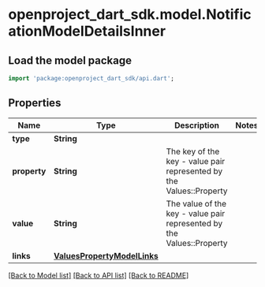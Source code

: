 # openproject_dart_sdk.model.NotificationModelDetailsInner

## Load the model package
```dart
import 'package:openproject_dart_sdk/api.dart';
```

## Properties
Name | Type | Description | Notes
------------ | ------------- | ------------- | -------------
**type** | **String** |  | 
**property** | **String** | The key of the key - value pair represented by the Values::Property | 
**value** | **String** | The value of the key - value pair represented by the Values::Property | 
**links** | [**ValuesPropertyModelLinks**](ValuesPropertyModelLinks.md) |  | 

[[Back to Model list]](../README.md#documentation-for-models) [[Back to API list]](../README.md#documentation-for-api-endpoints) [[Back to README]](../README.md)


